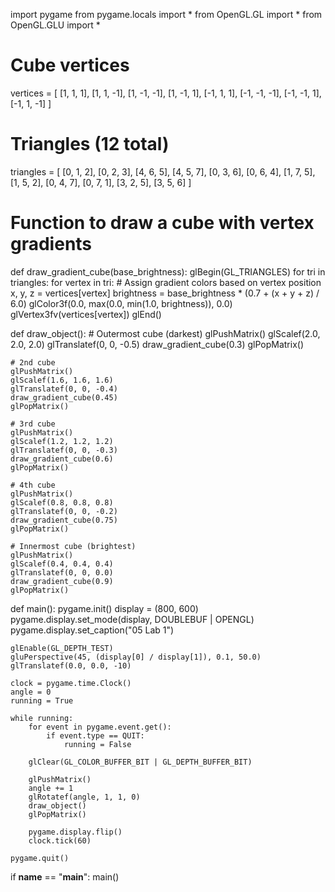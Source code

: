 import pygame
from pygame.locals import *
from OpenGL.GL import *
from OpenGL.GLU import *

# Cube vertices
vertices = [
    [1, 1, 1], [1, 1, -1],
    [1, -1, -1], [1, -1, 1],
    [-1, 1, 1], [-1, -1, -1],
    [-1, -1, 1], [-1, 1, -1]
]

# Triangles (12 total)
triangles = [
    [0, 1, 2], [0, 2, 3],
    [4, 6, 5], [4, 5, 7],
    [0, 3, 6], [0, 6, 4],
    [1, 7, 5], [1, 5, 2],
    [0, 4, 7], [0, 7, 1],
    [3, 2, 5], [3, 5, 6]
]

# Function to draw a cube with vertex gradients
def draw_gradient_cube(base_brightness):
    glBegin(GL_TRIANGLES)
    for tri in triangles:
        for vertex in tri:
            # Assign gradient colors based on vertex position
            x, y, z = vertices[vertex]
            brightness = base_brightness * (0.7 + (x + y + z) / 6.0)
            glColor3f(0.0, max(0.0, min(1.0, brightness)), 0.0)
            glVertex3fv(vertices[vertex])
    glEnd()

def draw_object():
    # Outermost cube (darkest)
    glPushMatrix()
    glScalef(2.0, 2.0, 2.0)
    glTranslatef(0, 0, -0.5)
    draw_gradient_cube(0.3)
    glPopMatrix()

    # 2nd cube
    glPushMatrix()
    glScalef(1.6, 1.6, 1.6)
    glTranslatef(0, 0, -0.4)
    draw_gradient_cube(0.45)
    glPopMatrix()

    # 3rd cube
    glPushMatrix()
    glScalef(1.2, 1.2, 1.2)
    glTranslatef(0, 0, -0.3)
    draw_gradient_cube(0.6)
    glPopMatrix()

    # 4th cube
    glPushMatrix()
    glScalef(0.8, 0.8, 0.8)
    glTranslatef(0, 0, -0.2)
    draw_gradient_cube(0.75)
    glPopMatrix()

    # Innermost cube (brightest)
    glPushMatrix()
    glScalef(0.4, 0.4, 0.4)
    glTranslatef(0, 0, 0.0)
    draw_gradient_cube(0.9)
    glPopMatrix()

def main():
    pygame.init()
    display = (800, 600)
    pygame.display.set_mode(display, DOUBLEBUF | OPENGL)
    pygame.display.set_caption("05 Lab 1")

    glEnable(GL_DEPTH_TEST)
    gluPerspective(45, (display[0] / display[1]), 0.1, 50.0)
    glTranslatef(0.0, 0.0, -10)

    clock = pygame.time.Clock()
    angle = 0
    running = True

    while running:
        for event in pygame.event.get():
            if event.type == QUIT:
                running = False

        glClear(GL_COLOR_BUFFER_BIT | GL_DEPTH_BUFFER_BIT)

        glPushMatrix()
        angle += 1
        glRotatef(angle, 1, 1, 0)
        draw_object()
        glPopMatrix()

        pygame.display.flip()
        clock.tick(60)

    pygame.quit()

if __name__ == "__main__":
    main()

